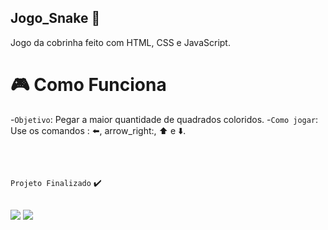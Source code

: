## Jogo_Snake :snake:
Jogo da cobrinha feito com HTML, CSS e JavaScript.

# :video_game: Como Funciona
-`Objetivo`: Pegar a maior quantidade de quadrados coloridos.
-`Como jogar`: Use os comandos : :arrow_left:, arrow_right:, :arrow_up:	e :arrow_down:.
##

<p align="center">
  <img src=""
</p>
  
 ##
   `Projeto Finalizado` :heavy_check_mark: 
 ##
  <div>
  <a href = "mailto:talitalopessilva.2020@gmail.com"><img src="https://img.shields.io/badge/-Gmail-%23333?style=for-the-badge&logo=gmail&logoColor=white" target="_blank"></a>
  <a href="https://www.linkedin.com/in/talita--lopes/" target="_blank"><img src="https://img.shields.io/badge/-LinkedIn-%230077B5?style=for-the-badge&logo=linkedin&logoColor=white" target="_blank"></a> 
  </div>
